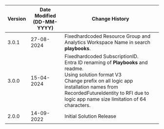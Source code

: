 | **Version** | **Date Modified (DD-MM-YYYY)** | **Change History**                          |
|-------------|--------------------------------|---------------------------------------------|
| 3.0.1       | 27-08-2024                     | Fixedhardcoded Resource Group and Analytics Workspace Name in search **playbooks**. |
| 3.0.0       | 15-04-2024                     | Fixedhardcoded SubscriptionID.<br> Entra ID renaming of **Playbooks** and readme.<br> Using solution format V3<br>Change prefix on all logic app installation names from RecordedFutureIdentity to RFI due to logic app name size limitation of 64 characters. |
| 2.0.0       | 14-09-2022                     | Initial Solution Release |
